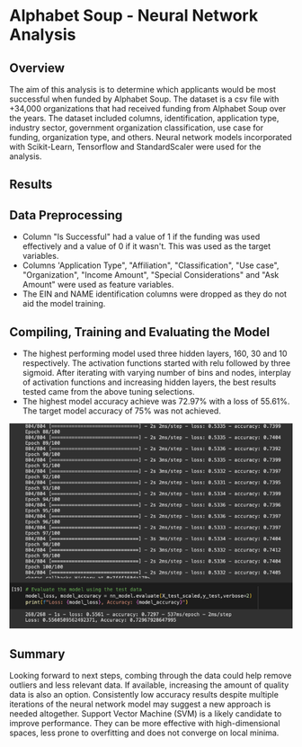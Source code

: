 # Alphabet Soup - Neural Network Analysis

## Overview

The aim of this analysis is to determine which applicants would be most successful when funded by Alphabet Soup. The dataset is a csv file with +34,000 organizations that had received funding from Alphabet Soup over the years. The dataset included columns, identification, application type, industry sector, government organization classification, use case for funding, organization type, and others. Neural network models incorporated with Scikit-Learn, Tensorflow and StandardScaler were used for the analysis.


## Results

## Data Preprocessing

* Column "Is Successful" had a value of 1 if the funding was used effectively and a value of 0 if it wasn't. This was used as the target variables.
* Columns 'Application Type", "Affiliation", "Classification", "Use case", "Organization", "Income Amount", "Special Considerations" and "Ask Amount" were used as feature variables.
* The EIN and NAME identification columns were dropped as they do not aid the model training.

## Compiling, Training and Evaluating the Model

* The highest performing model used three hidden layers, 160, 30 and 10 respectively. The activation functions started with relu followed by three sigmoid. After iterating with varying number of bins and nodes, interplay of activation functions and increasing hidden layers, the best results tested came from the above tuning selections. 
* The highest model accuracy achieve was 72.97% with a loss of 55.61%. The target model accuracy of 75% was not achieved. 

![Model 5](./Images/model_5.png)


## Summary

Looking forward to next steps, combing through the data could help remove outliers and less relevant data. If available, increasing the amount of quality data is also an option. Consistently low accuracy results despite multiple iterations of the neural network model may suggest a new approach is needed altogether. Support Vector Machine (SVM) is a likely candidate to improve performance. They can be more effective with high-dimensional spaces, less prone to overfitting and does not converge on local minima. 
